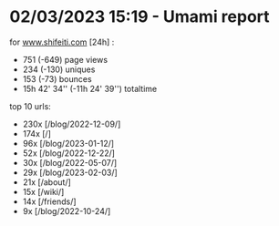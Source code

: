 # 02/03/2023 15:19 - Umami report
for www.shifeiti.com [24h] :

 - 751 (-649) page views
 - 234 (-130) uniques
 - 153 (-73) bounces
 - 15h 42' 34'' (-11h 24' 39'') totaltime


top 10 urls:
 - 230x [/blog/2022-12-09/]
 - 174x [/]
 - 96x [/blog/2023-01-12/]
 - 52x [/blog/2022-12-22/]
 - 30x [/blog/2022-05-07/]
 - 29x [/blog/2023-02-03/]
 - 21x [/about/]
 - 15x [/wiki/]
 - 14x [/friends/]
 - 9x [/blog/2022-10-24/]



